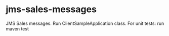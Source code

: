 # jms-sales-messages
JMS Sales messages.
Run ClientSampleApplication class.
For unit tests: run maven test
